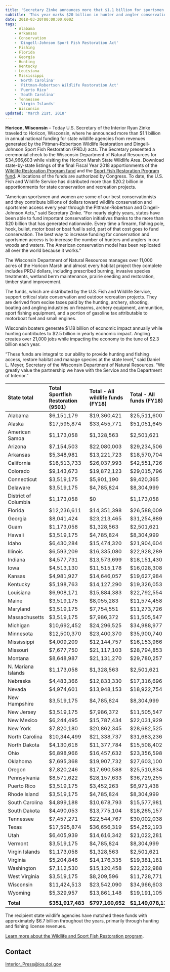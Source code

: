 ```yaml
---
title: 'Secretary Zinke announces more that $1.1 billion for sportsmen and conservation'
subtitle: 'This year marks $20 billion in hunter and angler conservation funding'
date: 2018-03-20T00:00:00.000Z
tags:
    - Alabama
    - Arkansas
    - Conservation
    - 'Dingell-Johnson Sport Fish Restoration Act'
    - Fishing
    - Florida
    - Georgia
    - Hunting
    - Kentucky
    - Louisiana
    - Mississippi
    - 'North Carolina'
    - 'Pittman-Robertson Wildlife Restoration Act'
    - 'Puerto Rico'
    - 'South Carolina'
    - Tennessee
    - 'Virgin Islands'
    - Wisconsin
updated: 'March 21st, 2018'
---
```


**Horicon, Wisconsin** – Today U.S. Secretary of the Interior Ryan Zinke traveled to Horicon, Wisconsin, where he announced more than $1.1 billion in annual national funding for state wildlife agencies from revenues generated by the Pittman-Robertson Wildlife Restoration and Dingell-Johnson Sport Fish Restoration (PRDJ) acts. The Secretary presented a ceremonial check to the Wisconsin Department of Natural Resources for $34,966,603 while visiting the Horicon Marsh State Wildlife Area. Download state-by-state listings of the final Fiscal Year 2018 apportionments of the [Wildlife Restoration Program fund](https://wsfrprograms.fws.gov/Subpages/GrantPrograms/WR/WR_Funding.htm) and the [Sport Fish Restoration Program fund](https://wsfrprograms.fws.gov/Subpages/GrantPrograms/SFR/SFR_Funding.htm). Allocations of the funds are authorized by Congress. To date, the U.S. Fish and Wildlife Service has distributed more than $20.2 billion in apportionments for state conservation and recreation projects.

“American sportsmen and women are some of our best conservationists and they contribute billions of dollars toward wildlife conservation and sportsmen access every year through the Pittman-Robertson and Dingell-Johnson Acts,” said Secretary Zinke. “For nearly eighty years, states have been able to fund important conservation initiatives thanks to the more than $20 billion that has generated nationwide. Every time a firearm, fishing pole, hook, bullet, motor boat or boat fuel is sold, part of that cost goes to fund conservation. The best way to increase funding for conservation and sportsmen access is to increase the number of hunters and anglers in our woods and waters. The American conservation model has been replicated all over the world because it works."

The Wisconsin Department of Natural Resources manages over 11,000 acres of the Horicon Marsh and almost every habitat project they complete includes PRDJ dollars, including prescribed burning, invasive species treatments, wetland berm maintenance, prairie seeding and restoration, timber stand improvement.

The funds, which are distributed by the U.S. Fish and Wildlife Service, support critical state conservation and outdoor recreation projects. They are derived from excise taxes paid by the hunting, archery, shooting, boating and angling industries on firearms, archery equipment, ammunition, sport fishing equipment, and a portion of gasoline tax attributable to motorboat fuel and small engines.

Wisconsin boaters generate $1.18 billion of economic impact annually while hunting contributes to $2.5 billion in yearly economic impact. Angling creates over 21,000 jobs while impacting the economy to the tune of $2.3 billion each year.

“These funds are integral to our ability to provide hunting and fishing access, restore habitat and manage species at the state level,” said Daniel L. Meyer, Secretary of the Wisconsin Department of Natural Resources. “We greatly value the partnership we have with the Service and the Department of Interior.”

| State total          | Total Sportfish Restoration (9501) | Total - All wildlife funds (FY18) | Total - All funds (FY18) |
|:---------------------|:-----------------------------------|:----------------------------------|:-------------------------|
| Alabama              | $6,151,179                         | $19,360,421                       | $25,511,600              |
| Alaska               | $17,595,874                        | $33,455,771                       | $51,051,645              |
| American Samoa       | $1,173,058                         | $1,328,563                        | $2,501,621               |
| Arizona              | $7,154,503                         | $22,080,003                       | $29,234,506              |
| Arkansas             | $5,348,981                         | $13,221,723                       | $18,570,704              |
| California           | $16,513,733                        | $26,037,993                       | $42,551,726              |
| Colorado             | $9,143,673                         | $19,872,123                       | $29,015,796              |
| Connecticut          | $3,519,175                         | $5,901,190                        | $9,420,365               |
| Delaware             | $3,519,175                         | $4,785,824                        | $8,304,999               |
| District of Columbia | $1,173,058                         | $0                                | $1,173,058               |
| Florida              | $12,236,611                        | $14,351,398                       | $26,588,009              |
| Georgia              | $8,041,424                         | $23,213,465                       | $31,254,889              |
| Guam                 | $1,173,058                         | $1,328,563                        | $2,501,621               |
| Hawaii               | $3,519,175                         | $4,785,824                        | $8,304,999               |
| Idaho                | $6,430,284                         | $15,474,320                       | $21,904,604              |
| Illinois             | $6,593,209                         | $16,335,080                       | $22,928,289              |
| Indiana              | $4,577,731                         | $13,573,699                       | $18,151,430              |
| Iowa                 | $4,513,130                         | $11,515,178                       | $16,028,308              |
| Kansas               | $4,981,927                         | $14,646,057                       | $19,627,984              |
| Kentucky             | $5,198,763                         | $14,127,290                       | $19,326,053              |
| Louisiana            | $6,908,171                         | $15,884,383                       | $22,792,554              |
| Maine                | $3,519,175                         | $8,055,283                        | $11,574,458              |
| Maryland             | $3,519,175                         | $7,754,551                        | $11,273,726              |
| Massachusetts        | $3,519,175                         | $7,986,372                        | $11,505,547              |
| Michigan             | $10,692,452                        | $24,296,525                       | $34,988,977              |
| Minnesota            | $12,500,370                        | $23,400,370                       | $35,900,740              |
| Mississippi          | $4,009,209                         | $12,144,757                       | $16,153,966              |
| Missouri             | $7,677,750                         | $21,117,103                       | $28,794,853              |
| Montana              | $8,648,987                         | $21,131,270                       | $29,780,257              |
| N. Mariana Islands   | $1,173,058                         | $1,328,563                        | $2,501,621               |
| Nebraska             | $4,483,366                         | $12,833,330                       | $17,316,696              |
| Nevada               | $4,974,601                         | $13,948,153                       | $18,922,754              |
| New Hampshire        | $3,519,175                         | $4,785,824                        | $8,304,999               |
| New Jersey           | $3,519,175                         | $7,986,372                        | $11,505,547              |
| New Mexico           | $6,244,495                         | $15,787,434                       | $22,031,929              |
| New York             | $7,820,180                         | $20,862,345                       | $28,682,525              |
| North Carolina       | $10,344,499                        | $21,338,737                       | $31,683,236              |
| North Dakota         | $4,130,618                         | $11,377,784                       | $15,508,402              |
| Ohio                 | $6,898,966                         | $16,457,632                       | $23,356,598              |
| Oklahoma             | $7,695,368                         | $19,907,732                       | $27,603,100              |
| Oregon               | $7,820,246                         | $17,690,588                       | $25,510,834              |
| Pennsylvania         | $8,571,622                         | $28,157,633                       | $36,729,255              |
| Puerto Rico          | $3,519,175                         | $3,452,263                        | $6,971,438               |
| Rhode Island         | $3,519,175                         | $4,785,824                        | $8,304,999               |
| South Carolina       | $4,899,188                         | $10,678,793                       | $15,577,981              |
| South Dakota         | $4,490,053                         | $13,775,104                       | $18,265,157              |
| Tennessee            | $7,457,271                         | $22,544,767                       | $30,002,038              |
| Texas                | $17,595,874                        | $36,656,319                       | $54,252,193              |
| Utah                 | $6,405,939                         | $14,616,342                       | $21,022,281              |
| Vermont              | $3,519,175                         | $4,785,824                        | $8,304,999               |
| Virgin Islands       | $1,173,058                         | $1,328,563                        | $2,501,621               |
| Virginia             | $5,204,846                         | $14,176,335                       | $19,381,181              |
| Washington           | $7,112,530                         | $15,120,458                       | $22,232,988              |
| West Virginia        | $3,519,175                         | $8,209,596                        | $11,728,771              |
| Wisconsin            | $11,424,513                        | $23,542,090                       | $34,966,603              |
| Wyoming              | $5,329,957                         | $13,861,148                       | $19,191,105              |
|                      |                                    |                                   |                          |
| **Total**            | **$351,917,483**                   | **$797,160,652**                  | **$1,149,078,135**       |

The recipient state wildlife agencies have matched these funds with approximately $6.7 billion throughout the years, primarily through hunting and fishing license revenues.

[Learn more about the Wildlife and Sport Fish Restoration program](http://wsfrprograms.fws.gov/).

## Contact

[Interior_Press@ios.doi.gov](mailto:Interior_Press@ios.doi.gov)
